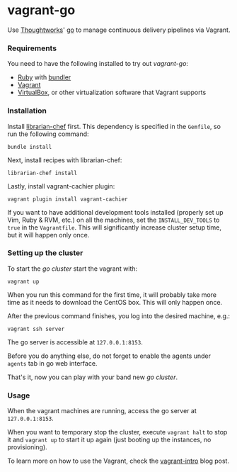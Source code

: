 # vagrant-go

Use [Thoughtworks]' [go] to manage continuous delivery pipelines via Vagrant.


### Requirements

You need to have the following installed to try out _vagrant-go_:
* [Ruby] with [bundler]
* [Vagrant]
* [VirtualBox], or other virtualization software that Vagrant supports


### Installation

Install [librarian-chef] first. This dependency is specified in the `Gemfile`,
so run the following command:
~~~
bundle install
~~~

Next, install recipes with librarian-chef:
~~~
librarian-chef install
~~~

Lastly, install vagrant-cachier plugin:
~~~
vagrant plugin install vagrant-cachier
~~~

If you want to have additional development tools installed (properly set up
Vim, Ruby & RVM, etc.) on all the machines, set the `INSTALL_DEV_TOOLS` to
`true` in the `Vagrantfile`. This will significantly increase cluster setup
time, but it will happen only once.


### Setting up the cluster

To start the _go cluster_ start the vagrant with:
~~~
vagrant up
~~~

When you run this command for the first time, it will probably take more time
as it needs to download the CentOS box. This will only happen once.

After the previous command finishes, you log into the desired machine, e.g.:
~~~
vagrant ssh server
~~~

The go server is accessible at `127.0.0.1:8153`.

Before you do anything else, do not forget to enable the agents under `agents`
tab in go web interface.

That's it, now you can play with your band new _go cluster_.


### Usage

When the vagrant machines are running, access the go server at
`127.0.0.1:8153`.

When you want to temporary stop the cluster, execute `vagrant halt` to stop it
and `vagrant up` to start it up again (just booting up the instances, no
provisioning).

To learn more on how to use the Vagrant, check the [vagrant-intro] blog post.


[bundler]: http://bundler.io/
[go]: http://www.go.cd/
[librarian-chef]: https://github.com/applicationsonline/librarian-chef
[Ruby]: https://www.ruby-lang.org
[Thoughtworks]: http://www.thoughtworks.com/
[Vagrant]: http://www.vagrantup.com/
[vagrant-intro]: http://www.ikusalic.com/blog/2013/10/03/vagrant-intro/
[VirtualBox]: https://www.virtualbox.org/
